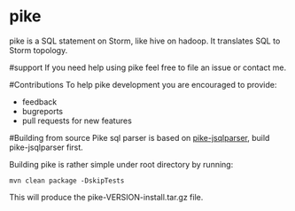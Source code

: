 # pike
pike is a SQL statement on Storm, like hive on hadoop. It translates SQL to Storm topology.

#support
If you need help using pike feel free to file an issue or contact me.

#Contributions
To help pike development you are encouraged to provide:
- feedback
- bugreports
- pull requests for new features

#Building from source
Pike sql parser is based on [pike-jsqlparser](https://github.com/PPTV/Pike-JSqlParser/wiki), build pike-jsqlparser first.

Building pike is rather simple under root directory by running:

    mvn clean package -DskipTests
  
This will produce the pike-VERSION-install.tar.gz file.
